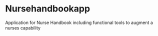 # Nursehandbookapp
Application for Nurse Handbook including functional tools to augment a nurses capability

